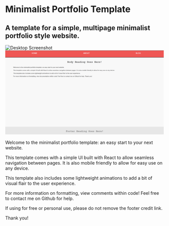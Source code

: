 # Minimalist Portfolio Template
## A template for a simple, multipage minimalist portfolio style website. 

![Desktop Screenshot](./public/assets/screenshot1.png)
![Desktop Details](./public/assets/screenshot2.png)

Welcome to the minimalist portfolio template: an easy start to your next website.

This template comes with a simple UI built with React to allow seamless navigation between pages. It is also mobile friendly to allow for easy use on any device.

This template also includes some lightweight animations to add a bit of visual flair to the user experience.

For more information on formatting, view comments within code! Feel free to contact me on Github for help. 

If using for free or personal use, please do not remove the footer credit link.

Thank you!
